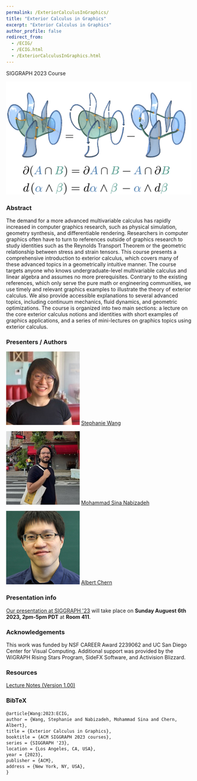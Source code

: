 ```yaml
---
permalink: /ExteriorCalculusInGraphics/
title: "Exterior Calculus in Graphics"
excerpt: "Exterior Calculus in Graphics"
author_profile: false
redirect_from: 
  - /ECIG/
  - /ECIG.html
  - /ExteriorCalculusInGraphics.html
---
```


SIGGRAPH 2023 Course

![cover](/images/ECIG_cover.png)

### Abstract
The demand for a more advanced multivariable calculus has rapidly increased in computer graphics research, such as physical simulation, geometry synthesis, and differentiable rendering. Researchers in computer graphics often have to turn to references outside of graphics research to study identities such as the Reynolds Transport Theorem or the geometric relationship between stress and strain tensors. This course presents a comprehensive introduction to exterior calculus, which covers many of these advanced topics in a geometrically intuitive manner. The course targets anyone who knows undergraduate-level multivariable calculus and linear algebra and assumes no more prerequisites. Contrary to the existing references, which only serve the pure math or engineering communities, we use timely and relevant graphics examples to illustrate the theory of exterior calculus. We also provide accessible explanations to several advanced topics, including continuum mechanics, fluid dynamics, and geometric optimizations. The course is organized into two main sections: a lecture on the core exterior calculus notions and identities with short examples of graphics applications, and a series of mini-lectures on graphics topics using exterior calculus.

### Presenters / Authors
![Stef](/images/stef.jpg)
[Stephanie Wang](https://stephaniewang.page/)  

![Sina](/images/sina.jpg)
[Mohammad Sina Nabizadeh](https://sinabiz.github.io/)  

![Albert](/images/albert.jpg)
[Albert Chern](https://cseweb.ucsd.edu/~alchern/)  

### Presentation info
[Our presentation at SIGGRAPH '23](https://s2023.siggraph.org/presentation/?id=gensub_254&sess=sess151) will take place on **Sunday Auguest 6th 2023, 2pm-5pm PDT** at **Room 411**.

### Acknowledgements
This work was funded by NSF CAREER Award 2239062 and UC San Diego Center for Visual Computing. Additional support was provided by the WiGRAPH Rising Stars Program, SideFX Software, and Activision Blizzard.

### Resources
[Lecture Notes (Version 1.00)](/files/ECIG_notes_v1.00.pdf)

### BibTeX
```
@article{Wang:2023:ECIG,
author = {Wang, Stephanie and Nabizadeh, Mohammad Sina and Chern, Albert},
title = {Exterior Calculus in Graphics},
booktitle = {ACM SIGGRAPH 2023 courses},
series = {SIGGRAPH '23},
location = {Los Angeles, CA, USA},
year = {2023},
publisher = {ACM},
address = {New York, NY, USA},
}
```
